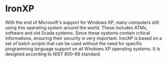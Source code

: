 # IronXP

With the end of Microsoft's support for Windows XP, many computers still using this operating system around the world. These includes ATMs, software and old Scada systems. Since these systems contain critical informations, ensuring their security is very important. IronXP is based on a set of batch scripts that can be used without the need for specific programming language support on all Windows XP operating systems. It is designed according to NIST 800-68 standard.
